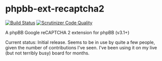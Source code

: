 # phpbb-ext-recaptcha2

[![Build Status](https://travis-ci.org/gothick/phpbb-ext-recaptcha2.svg?branch=master)](https://travis-ci.org/gothick/phpbb-ext-recaptcha2)
[![Scrutinizer Code Quality](https://scrutinizer-ci.com/g/gothick/phpbb-ext-recaptcha2/badges/quality-score.png?b=master)](https://scrutinizer-ci.com/g/gothick/phpbb-ext-recaptcha2/?branch=master)

A phpBB Google reCAPTCHA 2 extension for phpBB (v3.1+)

Current status: Initial release. Seems to be in use by quite
a few people, given the number of contributions I've seen. I've
been using it on my live (but not terribly busy) board for
months.


